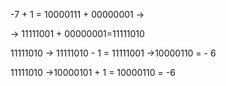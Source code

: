 -7 + 1 = 10000111 + 00000001 ->

-> 11111001 + 00000001=11111010

11111010 ->  11111010 - 1 = 11111001 ->10000110 = - 6

11111010 ->10000101 + 1 = 10000110 = -6